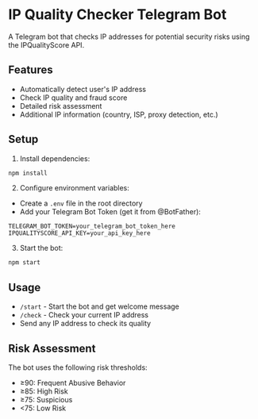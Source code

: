 # IP Quality Checker Telegram Bot

A Telegram bot that checks IP addresses for potential security risks using the IPQualityScore API.

## Features

- Automatically detect user's IP address
- Check IP quality and fraud score
- Detailed risk assessment
- Additional IP information (country, ISP, proxy detection, etc.)

## Setup

1. Install dependencies:
```bash
npm install
```

2. Configure environment variables:
- Create a `.env` file in the root directory
- Add your Telegram Bot Token (get it from @BotFather):
```
TELEGRAM_BOT_TOKEN=your_telegram_bot_token_here
IPQUALITYSCORE_API_KEY=your_api_key_here
```

3. Start the bot:
```bash
npm start
```

## Usage

- `/start` - Start the bot and get welcome message
- `/check` - Check your current IP address
- Send any IP address to check its quality

## Risk Assessment

The bot uses the following risk thresholds:
- ≥90: Frequent Abusive Behavior
- ≥85: High Risk
- ≥75: Suspicious
- <75: Low Risk
